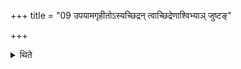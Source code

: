 +++
title = "09 उपयामगृहीतोऽस्यच्छिद्रन् त्वाच्छिद्रेणाश्विभ्याञ् जुष्टङ्"

+++

<details><summary>थिते</summary>

उपयामगृहीतोऽस्यच्छिद्रं त्वाच्छिद्रेणाश्विभ्यां जुष्टं गृह्णामीत्याश्विनमध्वर्युर्गृह्णाति । एतेनैव सरस्वत्या इति सारस्वतं प्रतिप्रस्थाताग्नीध्रो वा । इन्द्राय त्वेत्यैन्द्रं ब्रह्मा यजमानो वा ९
</details>

